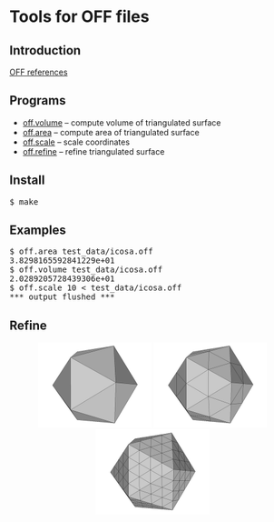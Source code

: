 <h1>Tools for OFF files</h1>

<h2>Introduction</h2>

[OFF references](http://www.geomview.org/docs/html/OFF.html)

<h2>Programs</h2>
<ul>
  <li><a href="volume.awk">off.volume</a> – compute volume of triangulated surface</li>
  <li><a href="area.awk">off.area</a> – compute area of triangulated surface</li>
  <li><a href="scale.awk">off.scale</a> – scale coordinates</li>
  <li><a href="refine.awk">off.refine</a> – refine triangulated surface</li>
</ul>

<h2>Install</h2>
<pre>
$ make
</pre>

<h2>Examples</h2>

<pre>
$ off.area test_data/icosa.off
3.8298165592841229e+01
$ off.volume test_data/icosa.off
2.0289205728439306e+01
$ off.scale 10 < test_data/icosa.off
*** output flushed ***
</pre>

<h2>Refine</h2>

<p align="center">
<img src="img/0.png" width=200/>
<img src="img/1.png" width=200/>
<img src="img/2.png" width=200/>
</p>
